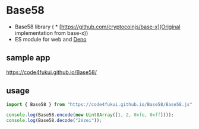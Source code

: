 # Base58

- Base58 library ( * [https://github.com/cryptocoinjs/base-x](Original implementation from base-x))
- ES module for web and [Deno](https://deno.land)

## sample app

https://code4fukui.github.io/Base58/

## usage

```js
import { Base58 } from "https://code4fukui.github.io/Base58/Base58.js";

console.log(Base58.encode(new Uint8Array([1, 2, 0xfe, 0xff])));
console.log(Base58.decode("2Vzei"));
```
